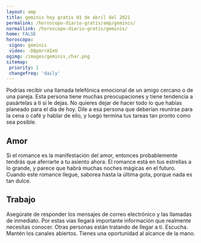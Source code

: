 ```yaml
---
layout: amp
title: geminis hoy gratis 01 de abril del 2021 
permalink: /horoscopo-diario-gratis/amp/geminis/
normallink: /horoscopo-diario-gratis/geminis/
home: FALSE
horoscopo:
 signo: geminis
 video: -DQpmrrAIeU
ogimg: /images/geminis_char.png
sitemap:
 priority: 1
 changefreq: 'daily'
---
```



Podrías recibir una llamada telefónica emocional de un amigo cercano o de una pareja. Esta persona tiene muchas preocupaciones y tiene tendencia a pasártelas a ti si le dejas. No quieres dejar de hacer todo lo que habías planeado para el día de hoy. Dile a esa persona que deberían reunirse para la cena o café y hablar de ello, y luego termina tus tareas tan pronto como sea posible.

## Amor

Si el romance es la manifestación del amor, entonces probablemente tendrás que aferrarte a tu asiento ahora. El romance está en tus estrellas a lo grande, y parece que habrá muchas noches mágicas en el futuro. Cuando este romance llegue, saborea hasta la última gota, porque nada es tan dulce.

## Trabajo

Asegúrate de responder los mensajes de correo electrónico y las llamadas de inmediato. Por estas vías llegará importante información que realmente necesitas conocer. Otras personas están tratando de llegar a ti. Escucha. Mantén los canales abiertos. Tienes una oportunidad al alcance de la mano.